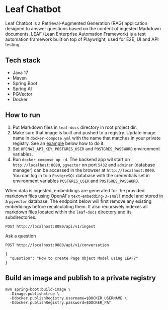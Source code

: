 # Leaf Chatbot

Leaf Chatbot is a Retrieval-Augmented Generation (RAG) application designed to answer questions based on the content of ingested Markdown documents. LEAF (Lean Enterprise Automation Framework) is a test automation framework built on top of Playwright, used for E2E, UI and API testing.

## Tech stack

- Java 17
- Maven
- Spring Boot
- Spring AI
- PGVector
- Docker

## How to run

1. Put Markdown files in `leaf-docs` directory in root project dir.
2. Make sure that image is built and pushed to a registry. Update image name in `docker-compose.yml` with the name that matches in your private registry. See an [example](#build-an-image-and-publish-to-a-private-registry) below how to do it.
3. Set `OPENAI_API_KEY`, `POSTGRES_USER` and `POSTGRES_PASSWORD` environment variables.
4. Run `docker compose up -d`. The backend app wil start on `http://localhost:8080`, `pgvector` on port `5432` and `adminer` (database manager) can be accessed in the browser at `http://localhost:8000`. You can log in to a `PostgreSQL` database with the credentials set in environment variables `POSTGRES_USER` and `POSTGRES_PASSWORD`.

When data is ingested, embeddings are generated for the provided markdown files using OpenAI's `text-embedding-3-small` model and stored in a `pgvector` database. The endpoint below will first remove any existing embeddings before recalculating them. It also recursively indexes all markdown files located within the `leaf-docs` directory and its subdirectories.

```shell
POST http://localhost:8080/api/v1/ingest
```

Ask a question

```shell
POST http://localhost:0880/api/v1/conversation

{
  "question": "How to create Page Object Model using LEAF?"
}
```

## Build an image and publish to a private registry

```shell
mvn spring-boot:build-image \
  -Dimage.publish=true \
  -Ddocker.publishRegistry.username=$DOCKER_USERNAME \
  -Ddocker.publishRegistry.password=$DOCKER_PAT
```
